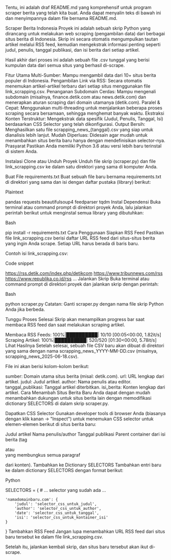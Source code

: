 Tentu, ini adalah draf README.md yang komprehensif untuk program scraper berita yang telah kita buat. Anda dapat menyalin teks di bawah ini dan menyimpannya dalam file bernama README.md.

Scraper Berita Indonesia
Proyek ini adalah sebuah skrip Python yang dirancang untuk melakukan web scraping (pengambilan data) dari berbagai situs berita di Indonesia. Skrip ini secara otomatis mengumpulkan tautan artikel melalui RSS feed, kemudian mengekstrak informasi penting seperti judul, penulis, tanggal publikasi, dan isi berita dari setiap artikel.

Hasil akhir dari proses ini adalah sebuah file .csv tunggal yang berisi kumpulan data dari semua situs yang berhasil di-scrape.

Fitur Utama
Multi-Sumber: Mampu mengambil data dari 10+ situs berita populer di Indonesia.
Pengambilan Link via RSS: Secara otomatis menemukan artikel-artikel terbaru dari setiap situs menggunakan file link_scrapping.csv.
Penanganan Subdomain Cerdas: Mampu mengenali subdomain (misalnya, finance.detik.com atau news.detik.com) dan menerapkan aturan scraping dari domain utamanya (detik.com).
Paralel & Cepat: Menggunakan multi-threading untuk menjalankan beberapa proses scraping secara bersamaan, sehingga menghemat banyak waktu.
Ekstraksi Konten Terstruktur: Mengekstrak data spesifik (Judul, Penulis, Tanggal, Isi) berdasarkan CSS Selector yang telah dikonfigurasi.
Output Bersih: Menghasilkan satu file scrapping_news_{tanggal}.csv yang siap untuk dianalisis lebih lanjut.
Mudah Diperluas: Didesain agar mudah untuk menambahkan situs berita baru hanya dengan mendefinisikan selector-nya.
Prasyarat
Pastikan Anda memiliki Python 3.6 atau versi lebih baru terinstal di sistem Anda.

Instalasi
Clone atau Unduh Proyek
Unduh file skrip (scraper.py) dan file link_scrapping.csv ke dalam satu direktori yang sama di komputer Anda.

Buat File requirements.txt
Buat sebuah file baru bernama requirements.txt di direktori yang sama dan isi dengan daftar pustaka (library) berikut:

Plaintext

pandas
requests
beautifulsoup4
feedparser
tqdm
Instal Dependensi
Buka terminal atau command prompt di direktori proyek Anda, lalu jalankan perintah berikut untuk menginstal semua library yang dibutuhkan:

Bash

pip install -r requirements.txt
Cara Penggunaan
Siapkan RSS Feed
Pastikan file link_scrapping.csv berisi daftar URL RSS feed dari situs-situs berita yang ingin Anda scrape. Setiap URL harus berada di baris baru.

Contoh isi link_scrapping.csv:

Code snippet

https://rss.detik.com/index.php/detikcom
https://www.tribunnews.com/rss
https://www.republika.co.id/rss
...
Jalankan Skrip
Buka terminal atau command prompt di direktori proyek dan jalankan skrip dengan perintah:

Bash

python scraper.py
Catatan: Ganti scraper.py dengan nama file skrip Python Anda jika berbeda.

Tunggu Proses Selesai
Skrip akan menampilkan progress bar saat membaca RSS feed dan saat melakukan scraping artikel.

Membaca RSS Feeds: 100%|██████████| 10/10 [00:05<00:00,  1.82it/s]
Scraping Artikel: 100%|██████████| 520/520 [01:30<00:00,  5.78it/s]
Lihat Hasilnya
Setelah selesai, sebuah file CSV baru akan dibuat di direktori yang sama dengan nama scrapping_news_YYYY-MM-DD.csv (misalnya, scrapping_news_2025-06-18.csv).

File ini akan berisi kolom-kolom berikut:

sumber: Domain utama situs berita (misal: detik.com).
url: URL lengkap dari artikel.
judul: Judul artikel.
author: Nama penulis atau editor.
tanggal_publikasi: Tanggal artikel diterbitkan.
isi_berita: Konten lengkap dari artikel.
Cara Menambah Situs Berita Baru
Anda dapat dengan mudah menambahkan dukungan untuk situs berita lain dengan memodifikasi dictionary SELECTORS di dalam skrip scraper.py.

Dapatkan CSS Selector
Gunakan developer tools di browser Anda (biasanya dengan klik kanan -> "Inspect") untuk menemukan CSS selector untuk elemen-elemen berikut di situs berita baru:

Judul artikel
Nama penulis/author
Tanggal publikasi
Parent container dari isi berita (tag <div> atau <article> yang membungkus semua paragraf <p> dari konten).
Tambahkan ke Dictionary SELECTORS
Tambahkan entri baru ke dalam dictionary SELECTORS dengan format berikut:

Python

SELECTORS = {
    # ... selector yang sudah ada ...

    'namadomainbaru.com': {
        'judul': 'selector_css_untuk_judul',
        'author': 'selector_css_untuk_author',
        'date': 'selector_css_untuk_tanggal',
        'isi': 'selector_css_untuk_kontainer_isi'
    }
}
Tambahkan RSS Feed
Jangan lupa menambahkan URL RSS feed dari situs baru tersebut ke dalam file link_scrapping.csv.

Setelah itu, jalankan kembali skrip, dan situs baru tersebut akan ikut di-scrape.
